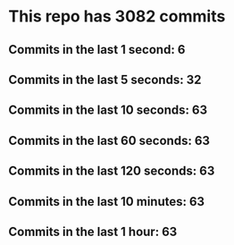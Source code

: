 # This repo has 3082 commits

## Commits in the last 1 second: 6
## Commits in the last 5 seconds: 32
## Commits in the last 10 seconds: 63
## Commits in the last 60 seconds: 63
## Commits in the last 120 seconds: 63
## Commits in the last 10 minutes: 63
## Commits in the last 1 hour: 63
